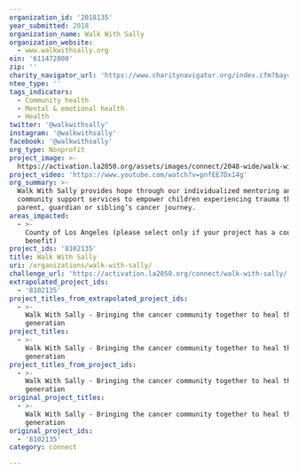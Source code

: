 ```yaml
---
organization_id: '2018135'
year_submitted: 2018
organization_name: Walk With Sally
organization_website:
  - www.walkwithsally.org
ein: '611472800'
zip: ''
charity_navigator_url: 'https://www.charitynavigator.org/index.cfm?bay=search.profile&ein=611472800'
ntee_type: ''
tags_indicators:
  - Community health
  - Mental & emotional health
  - Health
twitter: '@walkwithsally'
instagram: '@walkwithsally'
facebook: '@walkwithsally'
org_type: Nonprofit
project_image: >-
  https://activation.la2050.org/assets/images/connect/2048-wide/walk-with-sally.jpg
project_video: 'https://www.youtube.com/watch?v=pnfEE7Dx14g'
org_summary: >-
  Walk With Sally provides hope through our individualized mentoring and
  community support services to empower children experiencing trauma through a
  parent, guardian or sibling’s cancer journey.
areas_impacted:
  - >-
    County of Los Angeles (please select only if your project has a countywide
    benefit)
project_ids: '8102135'
title: Walk With Sally
uri: /organizations/walk-with-sally/
challenge_url: 'https://activation.la2050.org/connect/walk-with-sally/'
extrapolated_project_ids:
  - '8102135'
project_titles_from_extrapolated_project_ids:
  - >-
    Walk With Sally - Bringing the cancer community together to heal the next
    generation
project_titles:
  - >-
    Walk With Sally - Bringing the cancer community together to heal the next
    generation
project_titles_from_project_ids:
  - >-
    Walk With Sally - Bringing the cancer community together to heal the next
    generation
original_project_titles:
  - >-
    Walk With Sally - Bringing the cancer community together to heal the next
    generation
original_project_ids:
  - '8102135'
category: connect

---
```

